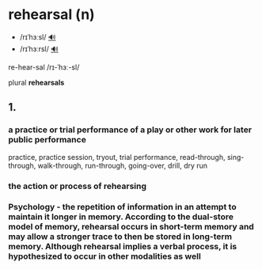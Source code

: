 # rehearsal (n)

- /rɪˈhɜːsl/ [🔊](https://www.oxfordlearnersdictionaries.com/media/english/uk_pron/r/reh/rehea/rehearsal__gb_1.mp3)
- /rɪˈhɜːrsl/ [🔊](https://www.oxfordlearnersdictionaries.com/media/english/us_pron/r/reh/rehea/rehearsal__us_1.mp3)

re-hear-sal /rɪ-ˈhɜː-sl/

plural **rehearsals**

## 1.

### a practice or trial performance of a play or other work for later public performance

practice, practice session, tryout, trial performance, read-through, sing-through, walk-through, run-through, going-over, drill, dry run

### the action or process of rehearsing

### Psychology - the repetition of information in an attempt to maintain it longer in memory. According to the dual-store model of memory, rehearsal occurs in short-term memory and may allow a stronger trace to then be stored in long-term memory. Although rehearsal implies a verbal process, it is hypothesized to occur in other modalities as well
